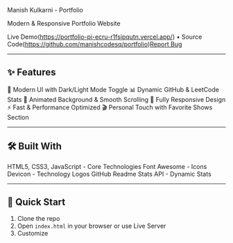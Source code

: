  Manish Kulkarni - Portfolio
<div>

  Modern & Responsive Portfolio Website
  
  Live Demo(https://portfolio-pi-ecru-r1fsjpqutn.vercel.app/) • 
  Source Code(https://github.com/manishcodesq/portfolio)[Report Bug](https://github.com/manishcodesq/portfolio/issues)
  
</div>

---

## ✨ Features

🎨 Modern UI with Dark/Light Mode Toggle
📊 Dynamic GitHub & LeetCode Stats
🎯 Animated Background & Smooth Scrolling
📱 Fully Responsive Design
⚡ Fast & Performance Optimized
🎬 Personal Touch with Favorite Shows Section

---

## 🛠️ Built With

HTML5, CSS3, JavaScript - Core Technologies
Font Awesome - Icons
Devicon - Technology Logos
GitHub Readme Stats API - Dynamic Stats

---

## 🚀 Quick Start

1. Clone the repo
2. Open `index.html` in your browser or use Live Server
3. Customize
